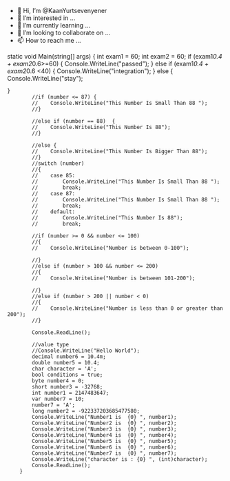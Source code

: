 - 👋 Hi, I’m @KaanYurtsevenyener
- 👀 I’m interested in ...
- 🌱 I’m currently learning ...
- 💞️ I’m looking to collaborate on ...
- 📫 How to reach me ...

<!---
KaanYurtsevenyener/KaanYurtsevenyener is a ✨ special ✨ repository because its `README.md` (this file) appears on your GitHub profile.
You can click the Preview link to take a look at your changes.
--->
  
  
  
  
  
  static void Main(string[] args)
        {
            int exam1 = 60;
            int exam2 = 60;
            if (exam1*0.4 + exam2*0.6>=60)
	{
                Console.WriteLine("passed");
	}
            else if (exam1*0.4 + exam2*0.6 <40)
            {
                Console.WriteLine("integration");
            }
            else
	{
                Console.WriteLine("stay");

	}
            //if (number <= 87) {
            //    Console.WriteLine("This Number Is Small Than 88 ");
            //}

            //else if (number == 88)  {
            //    Console.WriteLine("This Number Is 88");
            //}

            //else {
            //    Console.WriteLine("This Number Is Bigger Than 88");
            //}
            //switch (number)
            //{
            //    case 85:
            //        Console.WriteLine("This Number Is Small Than 88 ");
            //        break;
            //    case 87:
            //        Console.WriteLine("This Number Is Small Than 88 ");
            //        break;
            //    default:
            //        Console.WriteLine("This Number Is 88");
            //        break;

            //if (number >= 0 && number <= 100)
            //{
            //    Console.WriteLine("Number is between 0-100");

            //}
            //else if (number > 100 && number <= 200)
            //{
            //    Console.WriteLine("Number is between 101-200");

            //}
            //else if (number > 200 || number < 0)
            //{
            //    Console.WriteLine("Number is less than 0 or greater than 200");
            //}

            Console.ReadLine();

            //value type 
            //Console.WriteLine("Hello World");
            decimal number6 = 10.4m;
            double number5 = 10.4;
            char character = 'A';
            bool conditions = true;
            byte number4 = 0;
            short number3 = -32768;
            int number1 = 2147483647;
            var number7 = 10;
            number7 = 'A';
            long number2 = -922337203685477580;
            Console.WriteLine("Number1 is  {0} ", number1);
            Console.WriteLine("Number2 is  {0} ", number2);
            Console.WriteLine("Number3 is  {0} ", number3);
            Console.WriteLine("Number4 is  {0} ", number4);
            Console.WriteLine("Number5 is  {0} ", number5);
            Console.WriteLine("Number6 is  {0} ", number6);
            Console.WriteLine("Number7 is  {0} ", number7);
            Console.WriteLine("character is : {0} ", (int)character);
            Console.ReadLine();
        }
        
	
